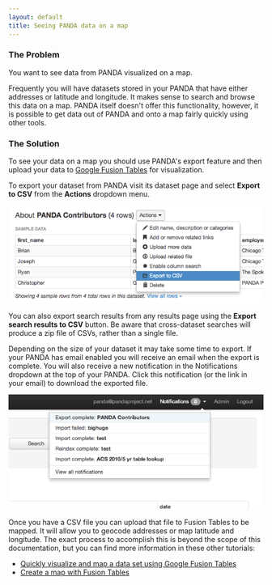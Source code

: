 ```yaml
---
layout: default 
title: Seeing PANDA data on a map 
---
```


### The Problem

You want to see data from PANDA visualized on a map.

Frequently you will have datasets stored in your PANDA that have either addresses or latitude and longitude. It makes sense to search and browse this data on a map. PANDA itself doesn't offer this functionality, however, it is possible to get data out of PANDA and onto a map fairly quickly using other tools.

### The Solution

To see your data on a map you should use PANDA's export feature and then upload your data to [Google Fusion Tables](http://www.google.com/fusiontables/) for visualization.

To export your dataset from PANDA visit its dataset page and select **Export to CSV** from the **Actions** dropdown menu.

![](/images/panda-export-dataset.png)

You can also export search results from any results page using the **Export search results to CSV** button. Be aware that cross-dataset searches will produce a zip file of CSVs, rather than a single file.

Depending on the size of your dataset it may take some time to export. If your PANDA has email enabled you will receive an email when the export is complete. You will also receive a new notification in the Notifications dropdown at the top of your PANDA. Click this notification (or the link in your email) to download the exported file.

![](/images/panda-export-notification.png)

Once you have a CSV file you can upload that file to Fusion Tables to be mapped. It will allow you to geocode addresses or map latitude and longitude. The exact process to accomplish this is beyond the scope of this documentation, but you can find more information in these other tutorials:

* [Quickly visualize and map a data set using Google Fusion Tables](http://blog.apps.chicagotribune.com/2010/03/04/quickly-visualize-and-map-a-data-set-using-google-fusion-tables/)
* [Create a map with Fusion Tables](http://support.google.com/fusiontables/bin/answer.py?hl=en&answer=1244603)

